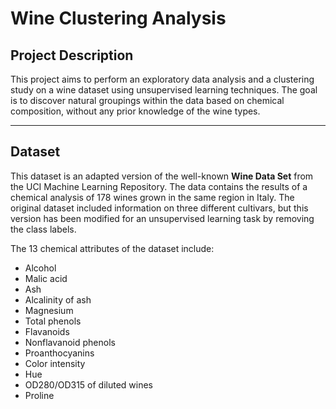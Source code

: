 # Wine Clustering Analysis

## Project Description
This project aims to perform an exploratory data analysis and a clustering study on a wine dataset using unsupervised learning techniques. The goal is to discover natural groupings within the data based on chemical composition, without any prior knowledge of the wine types.

---

## Dataset
This dataset is an adapted version of the well-known **Wine Data Set** from the UCI Machine Learning Repository. The data contains the results of a chemical analysis of 178 wines grown in the same region in Italy. The original dataset included information on three different cultivars, but this version has been modified for an unsupervised learning task by removing the class labels.

The 13 chemical attributes of the dataset include:
* Alcohol
* Malic acid
* Ash
* Alcalinity of ash
* Magnesium
* Total phenols
* Flavanoids
* Nonflavanoid phenols
* Proanthocyanins
* Color intensity
* Hue
* OD280/OD315 of diluted wines
* Proline